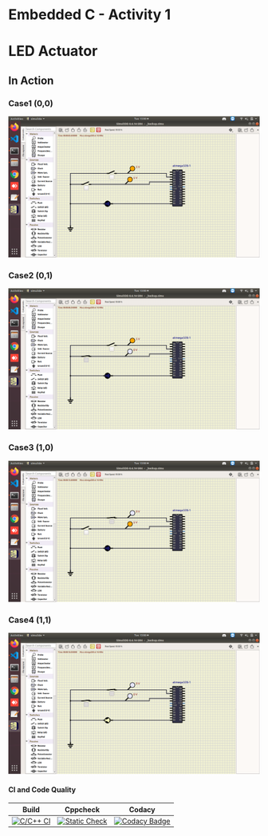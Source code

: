 # Embedded C - Activity 1

# LED Actuator

## In Action

### Case1 (0,0)
![OFF](simulation/Case1.png)

### Case2 (0,1)
![OFF](simulation/Case2.png)

### Case3 (1,0)
![OFF](simulation/Case3.png)

### Case4 (1,1)
![On](simulation/Case4.png)



#### CI and Code Quality

|Build|Cppcheck|Codacy|
|:--:|:--:|:--:|
|[![C/C++ CI](https://github.com/shivani-11318/Emb-C-Activity1/actions/workflows/Compile.yml/badge.svg)](https://github.com/shivani-11318/Emb-C-Activity1/actions/workflows/c-build.yml)| [![Static Check](https://github.com/shivani-11318/Emb-C-Activity1/actions/workflows/CodeQuality.yml/badge.svg)](https://github.com/shivani-11318/Emb-C-Activity1/actions/workflows/cppcheck.yml)|[![Codacy Badge](https://app.codacy.com/project/badge/Grade/643b7ca2b2dc4daba1e700c216bb87d9)](https://app.codacy.com/gh//Emb-C/dashboard)|



